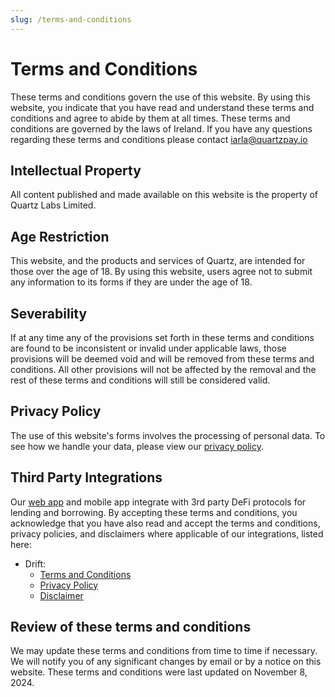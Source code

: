 ```yaml
---
slug: /terms-and-conditions
---
```


# Terms and Conditions

These terms and conditions govern the use of this website. By using this website, you indicate that you have read and understand these terms and conditions and agree to abide by them at all times. These terms and conditions are governed by the laws of Ireland. If you have any questions regarding these terms and conditions please contact [iarla@quartzpay.io](mailto:iarla@quartzpay.io)

## Intellectual Property

All content published and made available on this website is the property of Quartz Labs Limited.

## Age Restriction

This website, and the products and services of Quartz, are intended for those over the age of 18. By using this website, users agree not to submit any information to its forms if they are under the age of 18.

## Severability

If at any time any of the provisions set forth in these terms and conditions are found to be inconsistent or invalid under applicable laws, those provisions will be deemed void and will be removed from these terms and conditions. All other provisions will not be affected by the removal and the rest of these terms and conditions will still be considered valid.

## Privacy Policy

The use of this website's forms involves the processing of personal data. To see how we handle your data, please view our [privacy policy](./privacy-policy).

## Third Party Integrations

Our [web app](https://app.quartzpay.io/) and mobile app integrate with 3rd party DeFi protocols for lending and borrowing. By accepting these terms and conditions, you acknowledge that you have also read and accept the terms and conditions, privacy policies, and disclaimers where applicable of our integrations, listed here:

- Drift: 
    - [Terms and Conditions](https://docs.drift.trade/legal-and-regulations/terms-of-use)
    - [Privacy Policy](https://docs.drift.trade/legal-and-regulations/privacy-policy)
    - [Disclaimer](https://docs.drift.trade/legal-and-regulations/disclaimer)

## Review of these terms and conditions

We may update these terms and conditions from time to time if necessary. We will notify you of any significant changes by email or by a notice on this website. These terms and conditions were last updated on November 8, 2024.
